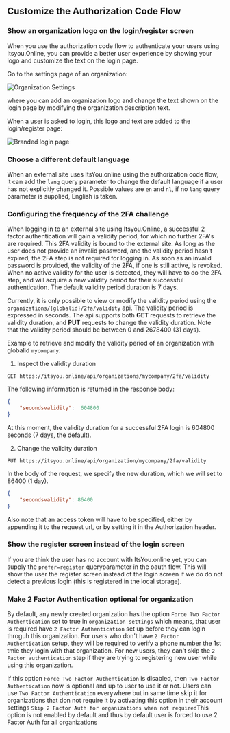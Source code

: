 ## Customize the Authorization Code Flow

### Show an organization logo on the login/register screen

When you use the authorization code flow to authenticate your users using Itsyou.Online, you can provide a better user experience by showing your logo and customize the text on the login page.

Go to the settings page of an organization:

![Organization Settings](OrganizationSettingsTab.png)

where you can add an organization logo and change the text shown on the login page by modifying the organization description text.

When a user is asked to login, this logo and text are added to the login/register page:

![Branded login page](BrandedLoginPage.png)


### Choose a different default language

When an external site uses ItsYou.online using the authorization code flow, it can add the `lang` query parameter to change the default language if a user has not explicitly changed it. Possible values are `en` and `nl`, if no `lang` query parameter is supplied, English is taken.

### Configuring the frequency of the 2FA challenge


When logging in to an external site using Itsyou.Online, a successful 2 factor authentication will gain a validity period, for which no further 2FA's are required. This 2FA validity is bound to the external site. As long as the user does not provide an invalid password, and the validity period hasn't expired, the 2FA step is not required for logging in. As soon as an invalid password is provided, the validity of the 2FA, if one is still active, is revoked. When no active validity for the user is detected, they will have to do the 2FA step, and will acquire a new validity period for their successful authentication. The default validity period duration is 7 days.

Currently, it is only possible to view or modify the validity period using the `organizations/{globalid}/2fa/validity` api. The validity period is expressed in seconds. The api supports both **GET** requests to retrieve the validity duration, and **PUT** requests to change the validity duration. Note that the validity period should be between 0 and 2678400 (31 days).

Example to retrieve and modify the validity period of an organization with globalid `mycompany`:

1. Inspect the validity duration
```
GET https://itsyou.online/api/organizations/mycompany/2fa/validity
```
The following information is returned in the response body:
```json
{
    "secondsvalidity":  604800
}
```
At this moment, the validity duration for a successful 2FA login is 604800 seconds (7 days, the default).

2. Change the validity duration
```
PUT https://itsyou.online/api/organization/mycompany/2fa/validity
```
In the body of the request, we specify the new duration, which we will set to 86400 (1 day).
```json
{
    "secondsvalidity": 86400
}
```
Also note that an access token will have to be specified, either by appending it to the request url, or by setting it in the Authorization header.

### Show the register screen instead of the login screen

If you are think the user has no account with ItsYou.online yet, you can supply the `prefer=register` queryparameter in the oauth flow. This will show the user the register screen instead of the login screen if we do do not detect a previous login (this is registered in the local storage).

### Make 2 Factor Authentication optional for organization

By default, any newly created organization has the option 
`Force Two Factor Authentication` set to true in `organization settings`
which means, that user is required have `2 Factor Authentication` set up 
before they can login throguh this organization.
For users who don't have `2 Factor Authentication` setup, they will be required to verify a phone number the 1st tmie they login with that organization.
For new users, they can't skip the `2 Factor authentication` step if they are trying to registering new user while using this organization.

If this option `Force Two Factor Authentication` is disabled, then `Two Factor Authentication` now is optional and up to user to use it or not.
Users can use `Two Factor Authentication` everywhere but in same time skip it for organizations that don not require it by activating this option in their account settings
`Skip 2 Factor Auth for organizations when not required`This option is not enabled by default and thus by default user is forced to use 2 Factor Auth for all organizations
